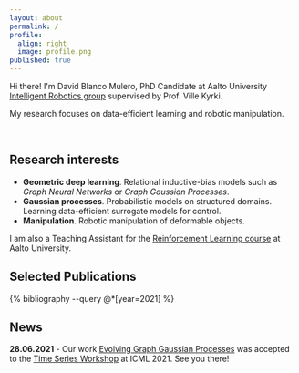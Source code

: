 ```yaml
---
layout: about
permalink: /
profile:
  align: right
  image: profile.png
published: true
---
```


Hi there! I'm David Blanco Mulero, PhD Candidate at Aalto University [Intelligent Robotics group](https://irobotics.aalto.fi/)
supervised by Prof. Ville Kyrki.

My research focuses on data-efficient learning and robotic manipulation.

<br />

## Research interests
- **Geometric deep learning**. Relational inductive-bias models such as *Graph Neural Networks* or *Graph Gaussian Processes*.
- **Gaussian processes**. Probabilistic models on structured domains. Learning data-efficient surrogate models for control.
- **Manipulation**. Robotic manipulation of deformable objects.

I am also a Teaching Assistant for
the [Reinforcement Learning course](https://mycourses.aalto.fi/course/view.php?id=28593) at Aalto University.

## Selected Publications
{% bibliography --query @*[year=2021] %}


## News

**28.06.2021** - Our work [Evolving Graph Gaussian Processes](https://arxiv.org/abs/2106.15127) was accepted 
to the [Time Series Workshop](http://roseyu.com/time-series-workshop/) at ICML 2021. See you there!
